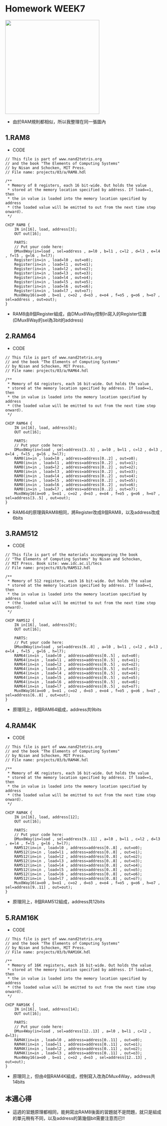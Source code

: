 # Homework WEEK7

<img src='picture/ram.jpg' height='300'></img>

* 由於RAM規則都相似，所以我整理在同一張圖內
## 1.RAM8

* CODE

<pre><code>// This file is part of www.nand2tetris.org
// and the book "The Elements of Computing Systems"
// by Nisan and Schocken, MIT Press.
// File name: projects/03/a/RAM8.hdl

/**
 * Memory of 8 registers, each 16 bit-wide. Out holds the value
 * stored at the memory location specified by address. If load==1, then 
 * the in value is loaded into the memory location specified by address 
 * (the loaded value will be emitted to out from the next time step onward).
 */

CHIP RAM8 {
    IN in[16], load, address[3];
    OUT out[16];

    PARTS:
    // Put your code here:
    DMux8Way(in=load , sel=address , a=l0 , b=l1 , c=l2 , d=l3 , e=l4 , f=l5 , g=l6 , h=l7);
    Register(in=in , load=l0 , out=o0);
    Register(in=in , load=l1 , out=o1);
    Register(in=in , load=l2 , out=o2);
    Register(in=in , load=l3 , out=o3);
    Register(in=in , load=l4 , out=o4);
    Register(in=in , load=l5 , out=o5);
    Register(in=in , load=l6 , out=o6);
    Register(in=in , load=l7 , out=o7);
    Mux8Way16(a=o0 , b=o1 , c=o2 , d=o3 , e=o4 , f=o5 , g=o6 , h=o7 , sel=address , out=out);
}</code></pre>

* RAM8由8個Register組成，由DMux8Way控制In寫入的Register位置(DMux8Way的sel為3bit的address)

## 2.RAM64

* CODE

<pre><code>// This file is part of www.nand2tetris.org
// and the book "The Elements of Computing Systems"
// by Nisan and Schocken, MIT Press.
// File name: projects/03/a/RAM64.hdl

/**
 * Memory of 64 registers, each 16 bit-wide. Out holds the value
 * stored at the memory location specified by address. If load==1, then 
 * the in value is loaded into the memory location specified by address 
 * (the loaded value will be emitted to out from the next time step onward).
 */

CHIP RAM64 {
    IN in[16], load, address[6];
    OUT out[16];

    PARTS:
    // Put your code here:
    DMux8Way(in=load , sel=address[3..5] , a=l0 , b=l1 , c=l2 , d=l3 , e=l4 , f=l5 , g=l6 , h=l7);
    RAM8(in=in , load=l0 , address=address[0..2] , out=o0);
    RAM8(in=in , load=l1 , address=address[0..2] , out=o1);
    RAM8(in=in , load=l2 , address=address[0..2] , out=o2);
    RAM8(in=in , load=l3 , address=address[0..2] , out=o3);
    RAM8(in=in , load=l4 , address=address[0..2] , out=o4);
    RAM8(in=in , load=l5 , address=address[0..2] , out=o5);
    RAM8(in=in , load=l6 , address=address[0..2] , out=o6);
    RAM8(in=in , load=l7 , address=address[0..2] , out=o7);
    Mux8Way16(a=o0 , b=o1 , c=o2 , d=o3 , e=o4 , f=o5 , g=o6 , h=o7 , sel=address[3..5] , out=out);
}</code></pre>

* RAM64的原理與RAM8相同，將Register改成8個RAM8，以及address改成6bits

## 3.RAM512

* CODE

<pre><code>// This file is part of the materials accompanying the book 
// "The Elements of Computing Systems" by Nisan and Schocken, 
// MIT Press. Book site: www.idc.ac.il/tecs
// File name: projects/03/b/RAM512.hdl

/**
 * Memory of 512 registers, each 16 bit-wide. Out holds the value
 * stored at the memory location specified by address. If load==1, then 
 * the in value is loaded into the memory location specified by address 
 * (the loaded value will be emitted to out from the next time step onward).
 */

CHIP RAM512 {
    IN in[16], load, address[9];
    OUT out[16];

    PARTS:
    // Put your code here:
    DMux8Way(in=load , sel=address[6..8] , a=l0 , b=l1 , c=l2 , d=l3 , e=l4 , f=l5 , g=l6 , h=l7);
    RAM64(in=in , load=l0 , address=address[0..5] , out=o0);
    RAM64(in=in , load=l1 , address=address[0..5] , out=o1);
    RAM64(in=in , load=l2 , address=address[0..5] , out=o2);
    RAM64(in=in , load=l3 , address=address[0..5] , out=o3);
    RAM64(in=in , load=l4 , address=address[0..5] , out=o4);
    RAM64(in=in , load=l5 , address=address[0..5] , out=o5);
    RAM64(in=in , load=l6 , address=address[0..5] , out=o6);
    RAM64(in=in , load=l7 , address=address[0..5] , out=o7);
    Mux8Way16(a=o0 , b=o1 , c=o2 , d=o3 , e=o4 , f=o5 , g=o6 , h=o7 , sel=address[6..8] , out=out);
}</code></pre>

* 原理同上，8個RAM64組成，address共9bits

## 4.RAM4K

* CODE

<pre><code>// This file is part of www.nand2tetris.org
// and the book "The Elements of Computing Systems"
// by Nisan and Schocken, MIT Press.
// File name: projects/03/b/RAM4K.hdl

/**
 * Memory of 4K registers, each 16 bit-wide. Out holds the value
 * stored at the memory location specified by address. If load==1, then 
 * the in value is loaded into the memory location specified by address 
 * (the loaded value will be emitted to out from the next time step onward).
 */

CHIP RAM4K {
    IN in[16], load, address[12];
    OUT out[16];

    PARTS:
    // Put your code here:
    DMux8Way(in=load , sel=address[9..11] , a=l0 , b=l1 , c=l2 , d=l3 , e=l4 , f=l5 , g=l6 , h=l7);
    RAM512(in=in , load=l0 , address=address[0..8] , out=o0);
    RAM512(in=in , load=l1 , address=address[0..8] , out=o1);
    RAM512(in=in , load=l2 , address=address[0..8] , out=o2);
    RAM512(in=in , load=l3 , address=address[0..8] , out=o3);
    RAM512(in=in , load=l4 , address=address[0..8] , out=o4);
    RAM512(in=in , load=l5 , address=address[0..8] , out=o5);
    RAM512(in=in , load=l6 , address=address[0..8] , out=o6);
    RAM512(in=in , load=l7 , address=address[0..8] , out=o7);
    Mux8Way16(a=o0 , b=o1 , c=o2 , d=o3 , e=o4 , f=o5 , g=o6 , h=o7 , sel=address[9..11] , out=out);
}</code></pre>

* 原理同上，8個RAM512組成，address共12bits

## 5.RAM16K

* CODE

<pre><code>// This file is part of www.nand2tetris.org
// and the book "The Elements of Computing Systems"
// by Nisan and Schocken, MIT Press.
// File name: projects/03/b/RAM16K.hdl

/**
 * Memory of 16K registers, each 16 bit-wide. Out holds the value
 * stored at the memory location specified by address. If load==1, then 
 * the in value is loaded into the memory location specified by address 
 * (the loaded value will be emitted to out from the next time step onward).
 */

CHIP RAM16K {
    IN in[16], load, address[14];
    OUT out[16];

    PARTS:
    // Put your code here:
    DMux4Way(in=load , sel=address[12..13] , a=l0 , b=l1 , c=l2 , d=l3);
    RAM4K(in=in , load=l0 , address=address[0..11] , out=o0);
    RAM4K(in=in , load=l1 , address=address[0..11] , out=o1);
    RAM4K(in=in , load=l2 , address=address[0..11] , out=o2);
    RAM4K(in=in , load=l3 , address=address[0..11] , out=o3);
    Mux4Way16(a=o0 , b=o1 , c=o2 , d=o3 , sel=address[12..13] , out=out);
}</code></pre>

* 原理同上，但由4個RAM4K組成，控制寫入改為DMux4Way，address共14bits

## 本週心得
* 這週的習題原理都相同，能夠寫出RAM8後面的習題就不是問題，就只是組成的單元稍有不同，以及address的第幾個bit需要注意而已!!